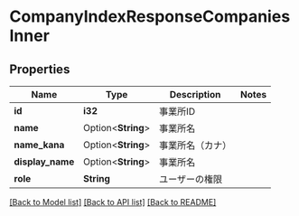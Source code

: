 # CompanyIndexResponseCompaniesInner

## Properties

Name | Type | Description | Notes
------------ | ------------- | ------------- | -------------
**id** | **i32** | 事業所ID | 
**name** | Option<**String**> | 事業所名 | 
**name_kana** | Option<**String**> | 事業所名（カナ） | 
**display_name** | Option<**String**> | 事業所名 | 
**role** | **String** | ユーザーの権限 | 

[[Back to Model list]](../README.md#documentation-for-models) [[Back to API list]](../README.md#documentation-for-api-endpoints) [[Back to README]](../README.md)


